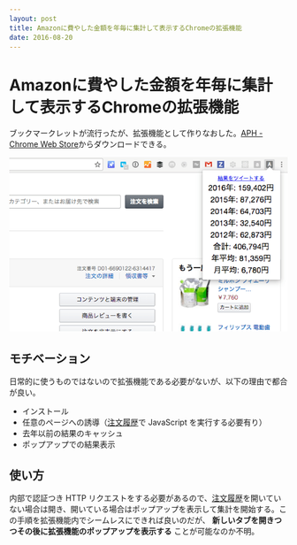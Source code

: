 ```yaml
---
layout: post
title: Amazonに費やした金額を年毎に集計して表示するChromeの拡張機能
date: 2016-08-20
---
```


# Amazonに費やした金額を年毎に集計して表示するChromeの拡張機能

ブックマークレットが流行ったが、拡張機能として作りなおした。[APH - Chrome Web Store](https://chrome.google.com/webstore/detail/pgccjlmicdpgkbllgiafapgbnciodipb/related)からダウンロードできる。

![](/img/posts/2016/amazon-payment-history/capture.png)

## モチベーション

日常的に使うものではないので拡張機能である必要がないが、以下の理由で都合が良い。

- インストール
- 任意のページへの誘導（[注文履歴](https://www.amazon.co.jp/gp/css/order-history)で JavaScript を実行する必要有り）
- 去年以前の結果のキャッシュ
- ポップアップでの結果表示

## 使い方

内部で認証つき HTTP リクエストをする必要があるので、[注文履歴](https://www.amazon.co.jp/gp/css/order-history)を開いていない場合は開き、開いている場合はポップアップを表示して集計を開始する。この手順を拡張機能内でシームレスにできれば良いのだが、 **新しいタブを開きつつその後に拡張機能のポップアップを表示する** ことが可能なのか不明。
